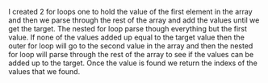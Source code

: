 I created 2 for loops one to hold the value of the first element in the array and then we parse through the rest of the array and add the values until we get the target. The nested for loop parse though everything but the first value. If none of the values added up equal to the target value then the outer for loop will go to the second value in the array and then the nested for loop will parse through the rest of the array to see if the values can be added up to the target. Once the value is found we return the indexs of the values that we found.
